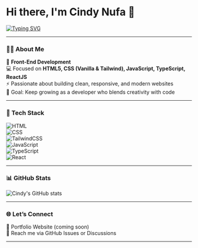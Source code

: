 # Hi there, I'm Cindy Nufa 👋  

[![Typing SVG](https://readme-typing-svg.demolab.com?font=Fira+Code&pause=1000&color=36BCF7&width=435&lines=Front-End+Developer;Always+Learning+New+Things)](https://git.io/typing-svg)

---

### 👨‍💻 About Me  
🌱 **Front-End Development**  
💻 Focused on **HTML5, CSS (Vanilla & Tailwind), JavaScript, TypeScript, ReactJS**  
⚡ Passionate about building clean, responsive, and modern websites  
🎯 Goal: Keep growing as a developer who blends creativity with code  

---

### 🚀 Tech Stack  
![HTML](https://img.shields.io/badge/HTML5-E34F26?style=for-the-badge&logo=html5&logoColor=white)  
![CSS](https://img.shields.io/badge/CSS3-1572B6?style=for-the-badge&logo=css3&logoColor=white)  
![TailwindCSS](https://img.shields.io/badge/Tailwind_CSS-38B2AC?style=for-the-badge&logo=tailwind-css&logoColor=white)  
![JavaScript](https://img.shields.io/badge/JavaScript-F7DF1E?style=for-the-badge&logo=javascript&logoColor=black)  
![TypeScript](https://img.shields.io/badge/TypeScript-3178C6?style=for-the-badge&logo=typescript&logoColor=white)  
![React](https://img.shields.io/badge/React-20232A?style=for-the-badge&logo=react&logoColor=61DAFB)  

---

### 📊 GitHub Stats  
![Cindy's GitHub stats](https://github-readme-stats.vercel.app/api?username=CINDYNUFA&show_icons=true&theme=radical)  

---

### 🌐 Let’s Connect  
💼 Portfolio Website (coming soon)  
📩 Reach me via GitHub Issues or Discussions  

---
